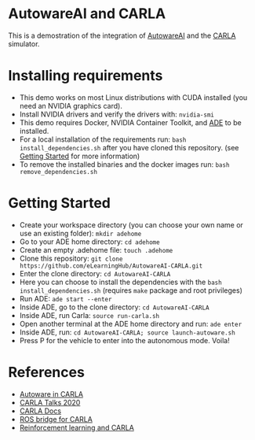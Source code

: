 # AutowareAI and CARLA
This is a demostration of the integration of [AutowareAI](https://gitlab.com/autowarefoundation/autoware.ai) and the [CARLA](https://carla.org/) simulator. 

# Installing requirements
* This demo works on most Linux distributions with CUDA installed (you need an NVIDIA graphics card).
* Install NVIDIA drivers and verify the drivers with: `nvidia-smi`
* This demo requires Docker, NVIDIA Container Toolkit, and [ADE](https://www.apex.ai/post/ade-ensuring-that-all-developers-in-a-project-have-a-common-consistent-development-environment) to be installed. 
* For a local installation of the requirements run: `bash install_dependencies.sh` after you have cloned this repository. (see [Getting Started](#getting-started) for more information)
* To remove the installed binaries and the docker images run: `bash remove_dependencies.sh`

# Getting Started
* Create your workspace directory (you can choose your own name or use an existing folder): `mkdir adehome`
* Go to your ADE home directory: `cd adehome`
* Create an empty .adehome file: `touch .adehome`
* Clone this repository: `git clone https://github.com/eLearningHub/AutowareAI-CARLA.git`
* Enter the clone directory: `cd AutowareAI-CARLA`
* Here you can choose to install the dependencies with the `bash install_dependencies.sh` (requires `make` package and root privileges)
* Run ADE: `ade start --enter`
* Inside ADE, go to the clone directory: `cd AutowareAI-CARLA`
* Inside ADE, run Carla: `source run-carla.sh`
* Open another terminal at the ADE home directory and run: `ade enter`
* Inside ADE, run: `cd AutowareAI-CARLA; source launch-autoware.sh`
* Press P for the vehicle to enter into the autonomous mode. Voila!

# References

* [Autoware in CARLA](https://gitlab.com/autowarefoundation/autoware.ai/simulation/-/tree/master/carla_simulator_bridge)
* [CARLA Talks 2020](https://carla.org/2020/06/09/talks_2020/)
* [CARLA Docs](https://carla.readthedocs.io/en/latest/)
* [ROS bridge for CARLA](https://github.com/carla-simulator/ros-bridge)
* [Reinforcement learning and CARLA](https://github.com/Sentdex/Carla-RL)